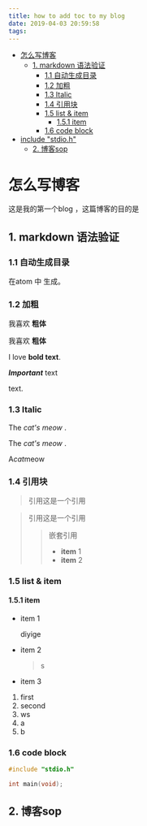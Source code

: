 ```yaml
---
title: how to add toc to my blog
date: 2019-04-03 20:59:58
tags:
---
```





<!-- TOC depthFrom:1 depthTo:6 withLinks:1 updateOnSave:1 orderedList:0 -->

- [怎么写博客](#怎么写博客)
	- [1. markdown 语法验证](#1-markdown-语法验证)
		- [1.1 自动生成目录](#11-自动生成目录)
		- [1.2 加粗](#12-加粗)
		- [1.3 Italic](#13-italic)
		- [1.4 引用块](#14-引用块)
		- [1.5 list & item](#15-list-item)
			- [1.5.1 item](#151-item)
		- [1.6 code block](#16-code-block)
- [include "stdio.h"](#include-stdioh)
	- [2. 博客sop](#2-博客sop)

<!-- /TOC -->





#  怎么写博客

这是我的第一个blog ，这篇博客的目的是


## 1. markdown 语法验证

### 1.1 自动生成目录

在atom 中 生成。

### 1.2 加粗

我喜欢 **粗体**

我喜欢 __粗体__

I love __bold text__.

***Important*** text

  text.

### 1.3 Italic

The *cat's meow* .

The _cat's meow_ .

A*cat*meow



### 1.4 引用块

>引用这是一个引用


>引用这是一个引用
>
>> 嵌套引用
>> - **item** 1
>> - **item** 2


### 1.5 list & item

#### 1.5.1 item

* item 1

  diyige

* item 2

  >s

* item 3



1. first
2. second
3. ws
  1. a
  2. b


### 1.6 code block

```c
#include "stdio.h"

int main(void);

```




## 2. 博客sop
